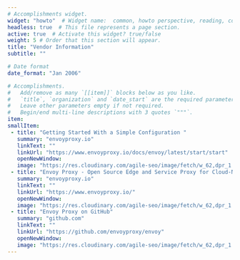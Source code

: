 ```yaml
---
# Accomplishments widget.
widget: "howto"  # Widget name:  common, howto perspective, reading, cd-with-jenkins-and-docker  etc
headless: true  # This file represents a page section.
active: true  # Activate this widget? true/false
weight: 5 # Order that this section will appear.
title: "Vendor Information"
subtitle: ""

# Date format
date_format: "Jan 2006"

# Accomplishments.
#   Add/remove as many `[[item]]` blocks below as you like.
#   `title`, `organization` and `date_start` are the required parameters.
#   Leave other parameters empty if not required.
#   Begin/end multi-line descriptions with 3 quotes `"""`.
item:
smallItem:    
 - title: "Getting Started With a Simple Configuration "
   summary: "envoyproxy.io"
   linkText: ""
   linkUrl: "https://www.envoyproxy.io/docs/envoy/latest/start/start"
   openNewWindow: 
   image: "https://res.cloudinary.com/agile-seo/image/fetch/w_62,dpr_1.0,d_blank_am8gzx.png/https%3A%2F%2Flogo.clearbit.com%2Fenvoyproxy.io%3Fsize%3D250"  
 - title: "Envoy Proxy - Open Source Edge and Service Proxy for Cloud-Native Applications"
   summary: "envoyproxy.io"
   linkText: ""
   linkUrl: "https://www.envoyproxy.io/"
   openNewWindow: 
   image: "https://res.cloudinary.com/agile-seo/image/fetch/w_62,dpr_1.0,d_blank_am8gzx.png/https%3A%2F%2Flogo.clearbit.com%2Fenvoyproxy.io%3Fsize%3D250"  
 - title: "Envoy Proxy on GitHub"
   summary: "github.com"
   linkText: ""
   linkUrl: "https://github.com/envoyproxy/envoy"
   openNewWindow: 
   image: "https://res.cloudinary.com/agile-seo/image/fetch/w_62,dpr_1.0,d_blank_am8gzx.png/https%3A%2F%2Flogo.clearbit.com%2Fgithub.com%3Fsize%3D250"  
---
```

